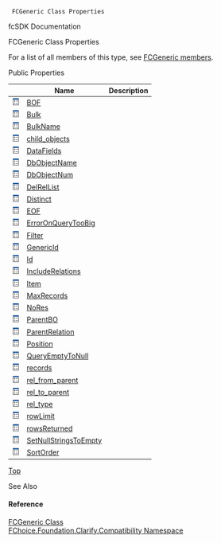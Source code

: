 ﻿     FCGeneric Class Properties                                                   

fcSDK Documentation

FCGeneric Class Properties

For a list of all members of this type, see [FCGeneric members](FChoice.Foundation.Clarify.Compatibility~FChoice.Foundation.Clarify.Compatibility.FCGeneric_members.md).

Public Properties

|   | Name | Description |
| --- | --- | --- |
| ![Public Property](dotnetimages/publicProperty.png) | [BOF](FChoice.Foundation.Clarify.Compatibility~FChoice.Foundation.Clarify.Compatibility.FCGeneric~BOF.md) |   |
| ![Public Property](dotnetimages/publicProperty.png) | [Bulk](FChoice.Foundation.Clarify.Compatibility~FChoice.Foundation.Clarify.Compatibility.FCGeneric~Bulk.md) |   |
| ![Public Property](dotnetimages/publicProperty.png) | [BulkName](FChoice.Foundation.Clarify.Compatibility~FChoice.Foundation.Clarify.Compatibility.FCGeneric~BulkName.md) |   |
| ![Public Property](dotnetimages/publicProperty.png) | [child_objects](FChoice.Foundation.Clarify.Compatibility~FChoice.Foundation.Clarify.Compatibility.FCGeneric~child_objects.md) |   |
| ![Public Property](dotnetimages/publicProperty.png) | [DataFields](FChoice.Foundation.Clarify.Compatibility~FChoice.Foundation.Clarify.Compatibility.FCGeneric~DataFields.md) |   |
| ![Public Property](dotnetimages/publicProperty.png) | [DbObjectName](FChoice.Foundation.Clarify.Compatibility~FChoice.Foundation.Clarify.Compatibility.FCGeneric~DbObjectName.md) |   |
| ![Public Property](dotnetimages/publicProperty.png) | [DbObjectNum](FChoice.Foundation.Clarify.Compatibility~FChoice.Foundation.Clarify.Compatibility.FCGeneric~DbObjectNum.md) |   |
| ![Public Property](dotnetimages/publicProperty.png) | [DelRelList](FChoice.Foundation.Clarify.Compatibility~FChoice.Foundation.Clarify.Compatibility.FCGeneric~DelRelList.md) |   |
| ![Public Property](dotnetimages/publicProperty.png) | [Distinct](FChoice.Foundation.Clarify.Compatibility~FChoice.Foundation.Clarify.Compatibility.FCGeneric~Distinct.md) |   |
| ![Public Property](dotnetimages/publicProperty.png) | [EOF](FChoice.Foundation.Clarify.Compatibility~FChoice.Foundation.Clarify.Compatibility.FCGeneric~EOF.md) |   |
| ![Public Property](dotnetimages/publicProperty.png) | [ErrorOnQueryTooBig](FChoice.Foundation.Clarify.Compatibility~FChoice.Foundation.Clarify.Compatibility.FCGeneric~ErrorOnQueryTooBig.md) |   |
| ![Public Property](dotnetimages/publicProperty.png) | [Filter](FChoice.Foundation.Clarify.Compatibility~FChoice.Foundation.Clarify.Compatibility.FCGeneric~Filter.md) |   |
| ![Public Property](dotnetimages/publicProperty.png) | [GenericId](FChoice.Foundation.Clarify.Compatibility~FChoice.Foundation.Clarify.Compatibility.FCGeneric~GenericId.md) |   |
| ![Public Property](dotnetimages/publicProperty.png) | [Id](FChoice.Foundation.Clarify.Compatibility~FChoice.Foundation.Clarify.Compatibility.FCGeneric~Id.md) |   |
| ![Public Property](dotnetimages/publicProperty.png) | [IncludeRelations](FChoice.Foundation.Clarify.Compatibility~FChoice.Foundation.Clarify.Compatibility.FCGeneric~IncludeRelations.md) |   |
| ![Public Property](dotnetimages/publicProperty.png) | [Item](FChoice.Foundation.Clarify.Compatibility~FChoice.Foundation.Clarify.Compatibility.FCGeneric~Item.md) |   |
| ![Public Property](dotnetimages/publicProperty.png) | [MaxRecords](FChoice.Foundation.Clarify.Compatibility~FChoice.Foundation.Clarify.Compatibility.FCGeneric~MaxRecords.md) |   |
| ![Public Property](dotnetimages/publicProperty.png) | [NoRes](FChoice.Foundation.Clarify.Compatibility~FChoice.Foundation.Clarify.Compatibility.FCGeneric~NoRes.md) |   |
| ![Public Property](dotnetimages/publicProperty.png) | [ParentBO](FChoice.Foundation.Clarify.Compatibility~FChoice.Foundation.Clarify.Compatibility.FCGeneric~ParentBO.md) |   |
| ![Public Property](dotnetimages/publicProperty.png) | [ParentRelation](FChoice.Foundation.Clarify.Compatibility~FChoice.Foundation.Clarify.Compatibility.FCGeneric~ParentRelation.md) |   |
| ![Public Property](dotnetimages/publicProperty.png) | [Position](FChoice.Foundation.Clarify.Compatibility~FChoice.Foundation.Clarify.Compatibility.FCGeneric~Position.md) |   |
| ![Public Property](dotnetimages/publicProperty.png) | [QueryEmptyToNull](FChoice.Foundation.Clarify.Compatibility~FChoice.Foundation.Clarify.Compatibility.FCGeneric~QueryEmptyToNull.md) |   |
| ![Public Property](dotnetimages/publicProperty.png) | [records](FChoice.Foundation.Clarify.Compatibility~FChoice.Foundation.Clarify.Compatibility.FCGeneric~records.md) |   |
| ![Public Property](dotnetimages/publicProperty.png) | [rel_from_parent](FChoice.Foundation.Clarify.Compatibility~FChoice.Foundation.Clarify.Compatibility.FCGeneric~rel_from_parent.md) |   |
| ![Public Property](dotnetimages/publicProperty.png) | [rel_to_parent](FChoice.Foundation.Clarify.Compatibility~FChoice.Foundation.Clarify.Compatibility.FCGeneric~rel_to_parent.md) |   |
| ![Public Property](dotnetimages/publicProperty.png) | [rel_type](FChoice.Foundation.Clarify.Compatibility~FChoice.Foundation.Clarify.Compatibility.FCGeneric~rel_type.md) |   |
| ![Public Property](dotnetimages/publicProperty.png) | [rowLimit](FChoice.Foundation.Clarify.Compatibility~FChoice.Foundation.Clarify.Compatibility.FCGeneric~rowLimit.md) |   |
| ![Public Property](dotnetimages/publicProperty.png) | [rowsReturned](FChoice.Foundation.Clarify.Compatibility~FChoice.Foundation.Clarify.Compatibility.FCGeneric~rowsReturned.md) |   |
| ![Public Property](dotnetimages/publicProperty.png) | [SetNullStringsToEmpty](FChoice.Foundation.Clarify.Compatibility~FChoice.Foundation.Clarify.Compatibility.FCGeneric~SetNullStringsToEmpty.md) |   |
| ![Public Property](dotnetimages/publicProperty.png) | [SortOrder](FChoice.Foundation.Clarify.Compatibility~FChoice.Foundation.Clarify.Compatibility.FCGeneric~SortOrder.md) |   |

[Top](#top)

See Also

#### Reference

[FCGeneric Class](FChoice.Foundation.Clarify.Compatibility~FChoice.Foundation.Clarify.Compatibility.FCGeneric.md)  
[FChoice.Foundation.Clarify.Compatibility Namespace](FChoice.Foundation.Clarify.Compatibility~FChoice.Foundation.Clarify.Compatibility_namespace.md)
